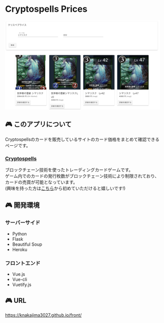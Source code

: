 # Cryptospells Prices
![シマリスクの検索結果](./asset/sample1.png "シマリスク")

## :video_game: このアプリについて  
Cryptospellsのカードを販売しているサイトのカード価格をまとめて確認できるページです。  

### [Cryptospells](https://cryptospells.jp/)  
ブロックチェーン技術を使ったトレーディングカードゲームです。  
ゲーム内でのカードの発行枚数がブロックチェーン技術により制限されており、カードの売買が可能となっています。  
(興味を持った方は[こちら](https://cryptospells.jp/?refferal=Rbg_KhLlVPUpIIOioW9abA)から初めていただけると嬉しいです!)

## :video_game: 開発環境  
### サーバーサイド  
* Python
* Flask
* Beautiful Soup  
* Heroku

### フロントエンド
* Vue.js
* Vue-cli
* Vuetify.js

## :video_game: URL  
https://knakajima3027.github.io/front/